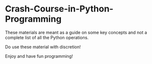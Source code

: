 # Crash-Course-in-Python-Programming
These materials are meant as a guide on some key concepts and not a complete list of all the Python operations.

Do use these material with discretion!

Enjoy and have fun programming!

